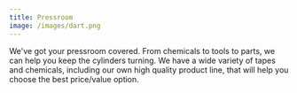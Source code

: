 ```yaml
---
title: Pressroom
image: /images/dart.png
---
```

We've got your pressroom covered. From chemicals to tools to parts, we can help you keep the cylinders turning. We have a wide variety of tapes and chemicals, including our own high quality product line, that will help you choose the best price/value option.
